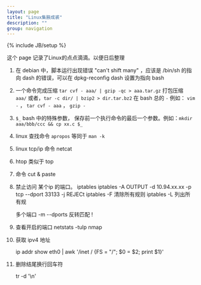 ```yaml
---
layout: page
title: "Linux集腋成裘"
description: ""
group: navigation
---
```

{% include JB/setup %}

这个 page 记录了Linux的点点滴滴。以便日后整理

1. 在 debian 中，脚本运行出现错误 "can't shift many" ，应该是 /bin/sh 的指向 dash 的错误，可以在 dpkg-reconfig dash 设置为指向 bash

2. 一个命令完成压缩 `tar cvf - aaa/ | gzip -qc > aaa.tar.gz` 打包压缩 `aaa/` 或者，`tar -c dir/ | bzip2 > dir.tar.bz2` 在 bash 总的 `-` 例如： `vim -` ， `tar cvf - aaa` ， `gzip -`

3. `$_` bash 中的特殊参数， 保存前一个执行命令的最后一个参数。例如：`mkdir aaa/bbb/ccc && cp xx.c $_`

4. linux 查找命令  `apropos`  等同于 `man -k`

5. linux tcp/ip 命令 netcat

6. htop 类似于 top

7. 命令 cut & paste


8. 禁止访问 某个ip 的端口。 iptables
	iptables -A OUTPUT  -d 10.94.xx.xx  -p tcp --dport 33133 -j REJECt
	iptables -F 清除所有规则
	iptables -L 列出所有规

	多个端口 -m --dports
	反转匹配 !

9. 查看开启的端口
	netstats -tulp
	nmap

10. 获取 ipv4 地址 
	
	ip addr show eth0 | awk '/inet / {FS = "/"; $0 = $2; print $1}'

11. 删除结尾换行回车符

	tr -d '\n'


